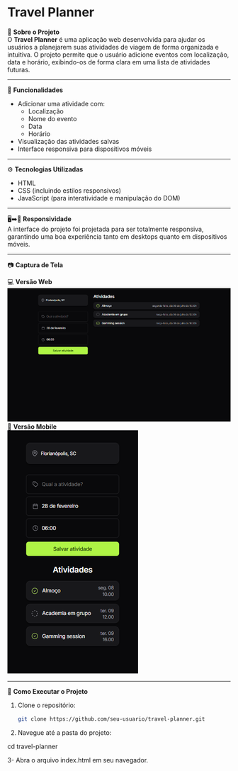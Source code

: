 # Travel Planner

📌 **Sobre o Projeto**  
O **Travel Planner** é uma aplicação web desenvolvida para ajudar os usuários a planejarem suas atividades de viagem de forma organizada e intuitiva. O projeto permite que o usuário adicione eventos com localização, data e horário, exibindo-os de forma clara em uma lista de atividades futuras.

---

🚀 **Funcionalidades**

- Adicionar uma atividade com:
  - Localização
  - Nome do evento
  - Data
  - Horário
- Visualização das atividades salvas
- Interface responsiva para dispositivos móveis

---

⚙️ **Tecnologias Utilizadas**

- HTML
- CSS (incluindo estilos responsivos)
- JavaScript (para interatividade e manipulação do DOM)

---

🖥️➡️📱 **Responsividade**  
A interface do projeto foi projetada para ser totalmente responsiva, garantindo uma boa experiência tanto em desktops quanto em dispositivos móveis.

---

📷 **Captura de Tela**

💻 **Versão Web**  
![Versão Web](Travel_planner/img/screenshot_web.png)
📱 **Versão Mobile**  
![Versão Mobile](Travel_planner/img/screenshot_mobile.png)

---

🎯 **Como Executar o Projeto**

1. Clone o repositório:

   ```bash
   git clone https://github.com/seu-usuario/travel-planner.git

2. Navegue até a pasta do projeto:

cd travel-planner

3- Abra o arquivo index.html em seu navegador.


